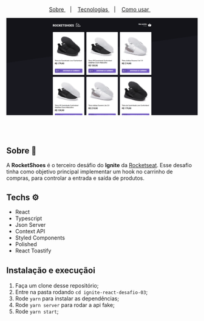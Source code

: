 <p align="center">
	<a href="#sobre"> Sobre </a>&nbsp;&nbsp;&nbsp;|&nbsp;&nbsp;&nbsp;
  <a href="#techs"> Tecnologias </a>&nbsp;&nbsp;&nbsp;|&nbsp;&nbsp;&nbsp;
  <a href="#run"> Como usar </a>&nbsp;&nbsp;&nbsp;
</p>

<p align="center">
  <img src="./.github/page.png" alt="Todo">
</p>

<br /><br />

## Sobre 🚀 <a name="sobre" />

A **RocketShoes** é o terceiro desáfio do **Ignite** da [Rocketseat](https://rocketseat.com.br/). Esse desafio tinha como objetivo principal implementar um hook no carrinho de compras, para controlar a entrada e saída de produtos.

## Techs ​⚙ ​<a name="techs" />

- React
- Typescript
- Json Server
- Context API
- Styled Components
- Polished
- React Toastify

## Instalação e execução ​ℹ️ ​<a name="run" />

1. Faça um clone desse repositório;
2. Entre na pasta rodando `cd ignite-react-desafio-03`;
3. Rode `yarn` para instalar as dependências;
4. Rode `yarn server` para rodar a api fake;
5. Rode `yarn start`;
